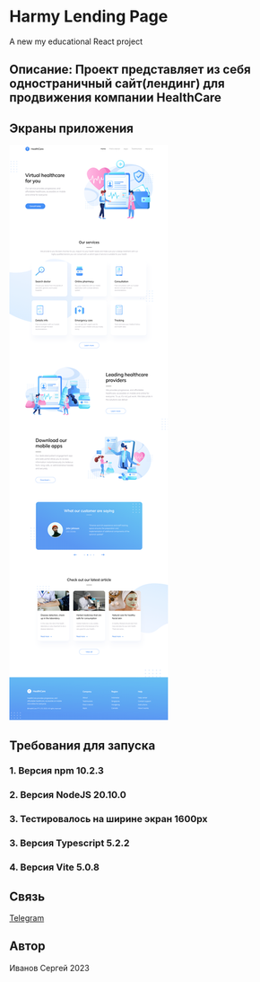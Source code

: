 # Harmy Lending Page

A new my educational React project

## Описание: Проект представляет из себя одностраничный сайт(лендинг) для продвижения компании HealthCare

## Экраны приложения

![Скриншот экрана](/src/assets/screenshot.png)

## Требования для запуска

### 1. Версия npm 10.2.3

### 2. Версия NodeJS 20.10.0

### 3. Тестировалось на ширине экран 1600px

### 3. Версия Typescript 5.2.2

### 4. Версия Vite 5.0.8

## Связь

[Telegram](https://t.me/ivn_srg)

## Автор

Иванов Сергей 2023
